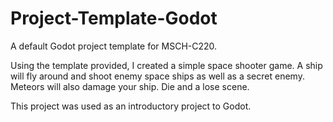 # Project-Template-Godot
A default Godot project template for MSCH-C220.

Using the template provided, I created a simple space shooter game. A ship will fly around and shoot enemy space ships as well as a secret enemy. Meteors will also damage your ship. Die and a lose scene.

This project was used as an introductory project to Godot. 
